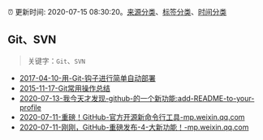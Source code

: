 :alarm_clock: 更新时间: 2020-07-15 08:30:20。[来源分类](../README.md)、[标签分类](../TAGS.md)、[时间分类](../TIMELINE.md)

## Git、SVN


> 关键字：`Git`、`SVN`



- [2017-04-10-用-Git-钩子进行简单自动部署](https://aotu.io/notes/2017/04/10/githooks/) 
- [2015-11-17-Git常用操作总结](https://aotu.io/notes/2015/11/17/Git-Commands/) 
- [2020-07-13-我今天才发现-github-的一个新功能:add-README-to-your-profile](https://www.v2ex.com/t/689710) 
- [2020-07-11-重磅！GitHub-官方开源新命令行工具-mp.weixin.qq.com](https://blogread.cn/news/go.php?idItem=13578&url=https%3A%2F%2Fmp.weixin.qq.com%2Fs%2FrwwoRQ_gT5K_CaapSAjG-g%3Fcomefrom%3Dhttps%253A%252F%252Fblogread.cn%252Fnews%252F) 
- [2020-07-11-刚刚，GitHub-重磅发布-4-大新功能！-mp.weixin.qq.com](https://blogread.cn/news/go.php?idItem=13575&url=https%3A%2F%2Fmp.weixin.qq.com%2Fs%2Fo8QutK8Kqhx0hfJt6vyaKw%3Fcomefrom%3Dhttps%253A%252F%252Fblogread.cn%252Fnews%252F) 